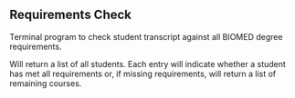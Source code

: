 ## Requirements Check

Terminal program to check student transcript against all BIOMED degree requirements.

Will return a list of all students. Each entry will indicate whether a student has met all requirements or, if missing requirements, will return a list of remaining courses.
